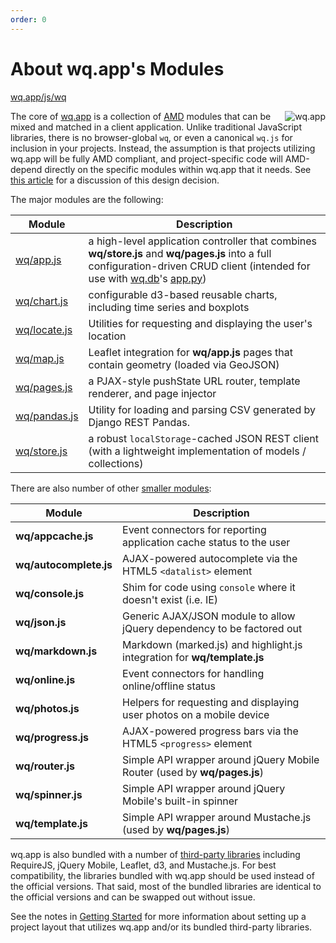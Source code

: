 ```yaml
---
order: 0
---
```


About wq.app's Modules
==============

[wq.app/js/wq]

<img align=right alt="wq.app" src="http://wq.io/images/128/wq.app.png">

The core of [wq.app] is a collection of [AMD] modules that can be mixed and matched in a client application.  Unlike traditional JavaScript libraries, there is no browser-global `wq`, or even a canonical `wq.js` for inclusion in your projects.  Instead, the assumption is that projects utilizing wq.app will be fully AMD compliant, and project-specific code will AMD-depend directly on the specific modules within wq.app that it needs.  See [this article] for a discussion of this design decision.

The major modules are the following:

| Module | Description |
|--------|-------------|
| [wq/app.js] | a high-level application controller that combines **wq/store.js** and **wq/pages.js** into a full configuration-driven CRUD client (intended for use with [wq.db]'s [app.py]) |
| [wq/chart.js] | configurable d3-based reusable charts, including time series and boxplots |
| [wq/locate.js] | Utilities for requesting and displaying the user's location |
| [wq/map.js] | Leaflet integration for **wq/app.js** pages that contain geometry (loaded via GeoJSON) |
| [wq/pages.js] | a PJAX-style pushState URL router, template renderer, and page injector |
| [wq/pandas.js] | Utility for loading and parsing CSV generated by Django REST Pandas. |
| [wq/store.js] | a robust `localStorage`-cached JSON REST client (with a lightweight implementation of models / collections) |
 
There are also number of other [smaller modules]:

| Module | Description |
|--------|-------------|
| **wq/appcache.js** | Event connectors for reporting application cache status to the user |
| **wq/autocomplete.js** | AJAX-powered autocomplete via the HTML5 `<datalist>` element |
| **wq/console.js** | Shim for code using `console` where it doesn't exist (i.e. IE) |
| **wq/json.js** | Generic AJAX/JSON module to allow jQuery dependency to be factored out |
| **wq/markdown.js** | Markdown (marked.js) and highlight.js integration for **wq/template.js** |
| **wq/online.js** | Event connectors for handling online/offline status |
| **wq/photos.js** | Helpers for requesting and displaying user photos on a mobile device |
| **wq/progress.js** | AJAX-powered progress bars via the HTML5 `<progress>` element |
| **wq/router.js** | Simple API wrapper around jQuery Mobile Router (used by **wq/pages.js**) |
| **wq/spinner.js** | Simple API wrapper around jQuery Mobile's built-in spinner |
| **wq/template.js** | Simple API wrapper around Mustache.js (used by **wq/pages.js**) |
  
wq.app is also bundled with a number of [third-party libraries] including RequireJS, jQuery Mobile, Leaflet, d3, and Mustache.js.  For best compatibility, the libraries bundled with wq.app should be used instead of the official versions.  That said, most of the bundled libraries are identical to the official versions and can be swapped out without issue.

See the notes in [Getting Started] for more information about setting up a project layout that utilizes wq.app and/or its bundled third-party libraries.

[wq.app]: http://wq.io/wq.app
[wq.app/js/wq]: https://github.com/wq/wq.app/blob/master/js/wq/
[AMD]: http://wq.io/docs/amd
[this article]: http://wq.io/docs/amd
[wq/app.js]: http://wq.io/docs/app-js
[wq/chart.js]: http://wq.io/docs/chart-js
[wq/locate.js]: http://wq.io/docs/locate-js
[wq/map.js]: http://wq.io/docs/map-js
[wq/pages.js]: http://wq.io/docs/pages-js
[wq/pandas.js]: http://wq.io/docs/pandas-js
[wq/store.js]: http://wq.io/docs/store-js
[smaller modules]: http://wq.io/docs/other-modules
[third-party libraries]: http://wq.io/docs/third-party
[wq.db]: http://wq.io/wq.db
[app.py]: http://wq.io/docs/app.py
[Getting Started]: http://wq.io/docs/setup
